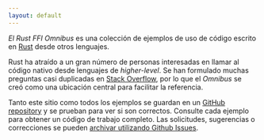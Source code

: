 ```yaml
---
layout: default
---
```


*El Rust FFI Omnibus* es una colección de ejemplos de uso de código escrito en [Rust] desde otros lenguajes.

Rust ha atraído a un gran número de personas interesadas en llamar al código nativo desde lenguajes de *higher-level*. Se han formulado muchas preguntas casi duplicadas en
[Stack Overflow][so], por lo que el *Omnibus* se creó como una ubicación central para facilitar la referencia.

Tanto este sitio como todos los ejemplos se guardan en un [GitHub repository][repo] y se prueban para ver si son correctos. Consulte cada ejemplo para obtener un código de trabajo completo. Las solicitudes, sugerencias o correcciones se pueden [archivar utilizando Github Issues][issues].

[Rust]: http://www.rust-lang.org/
[so]: http://stackoverflow.com/questions/tagged/rust
[repo]: https://github.com/shepmaster/rust-ffi-omnibus
[issues]: https://github.com/shepmaster/rust-ffi-omnibus/issues

